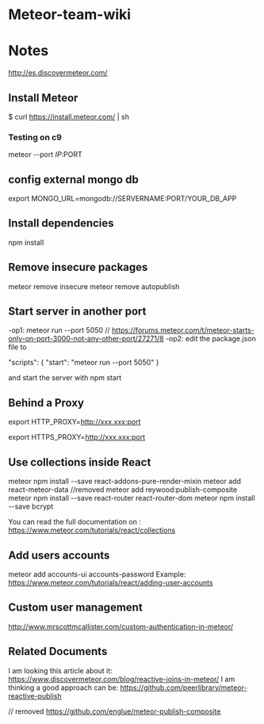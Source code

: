# Meteor-team-wiki

# Notes
http://es.discovermeteor.com/

## Install Meteor
$ curl https://install.meteor.com/ | sh

### Testing on c9
meteor --port $IP:$PORT

## config external mongo db

export MONGO_URL=mongodb://SERVERNAME:PORT/YOUR_DB_APP

## Install dependencies

npm install

## Remove insecure packages

meteor remove insecure
meteor remove autopublish

## Start server in another port

-op1: meteor run --port 5050 // https://forums.meteor.com/t/meteor-starts-only-on-port-3000-not-any-other-port/27271/8
-op2: edit the package.json file to

  "scripts": {
    "start": "meteor run --port 5050"
  }

  and start the server with npm start

## Behind a Proxy

export HTTP_PROXY=http://xxx.xxx:port

export HTTPS_PROXY=http://xxx.xxx:port

## Use collections inside React

meteor npm install --save react-addons-pure-render-mixin
meteor add react-meteor-data
//removed meteor add reywood:publish-composite
meteor npm install --save react-router react-router-dom
meteor npm install --save bcrypt

You can read the full documentation on : https://www.meteor.com/tutorials/react/collections

## Add users accounts

meteor add accounts-ui accounts-password
Example: https://www.meteor.com/tutorials/react/adding-user-accounts


## Custom user management

http://www.mrscottmcallister.com/custom-authentication-in-meteor/

## Related Documents
I am looking this article about it:
https://www.discovermeteor.com/blog/reactive-joins-in-meteor/
I am thinking a good approach can be:
https://github.com/peerlibrary/meteor-reactive-publish

// removed https://github.com/englue/meteor-publish-composite
